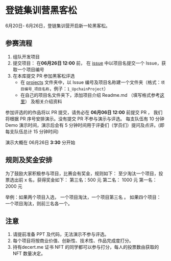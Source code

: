 # 登链集训营黑客松

6月20日- 6月26日，登链集训营开启新一轮黑客松。

## 参赛流程

1. 组队开发项目 
2. 提交项目： 在**06月26日 12:00** 前， 在 [issue](https://github.com/lbc-team/OpenSpace-Hackathon/issues) 中以项目名提交一个 Issue，获取一个项目编号
3. 在本库提交 PR 参加黑客松评选
   * 在 [projects](./projects/) 文件夹中，以 Issue 编号及项目名称建一个文件夹（格式：`项目编号_项目名称`，例子：`1_UpchainProject`）
   * 在自己的项目名文件夹下，添加项目介绍 Readme.md （填写格式参考[这里](https://github.com/lbc-team/OpenSpace-Hackathon/tree/main/projects/1_UpchainProject)） 及相关介绍资料
  


参加评选的的作品将以 PR 提交，请务必在 **06月06日 12:00** 前提交 PR ， 我们将根据 PR 序号安排演示。没有提交 PR 不参与演示与评选。
每支队伍有 10 分钟 Demo 演示时间，演示后会有 5 分钟时间用于评委们（学员们）提问及点评。(即每支队伍总计 15 分钟时间)

演示大概在 06月26日 **3:30** 分开始



## 规则及奖金安排

为了鼓励大家积极参与项目，比赛会有奖金，规则如下：
至少淘汰一个项目，投票选出前 x 名，获得奖金如下：
第三名：500 元 
第二名： 1000 元
第一名：2000 元

举例：如果两个项目入选， 一个项目淘汰，一个项目第三名 。
如果四个项目： 一个项目淘汰，则前三名各一个。



## 注意
1. 请提前准备 PPT 及代码，无法演示不参与评选。
2. 每个项目将按商业价值、创新性、技术性、作品完成度打分。
3. 持有decert.me 证书 NFT 的同学都可以参与打分，每人的投票数由获取的 NFT 数量决定。


 

